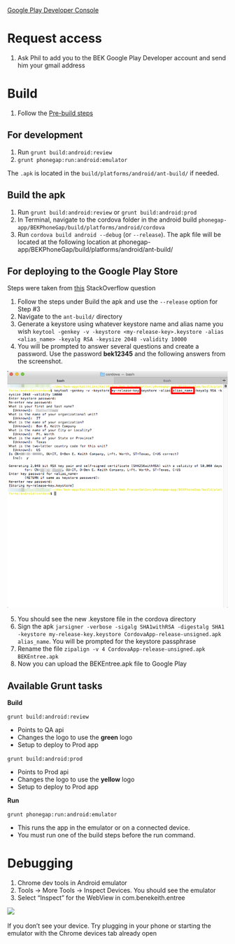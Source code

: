 [Google Play Developer Console](https://play.google.com/apps/publish/)

# Request access

1. Ask Phil to add you to the BEK Google Play Developer account and send him your gmail address

# Build

1. Follow the [Pre-build steps]()

## For development

1. Run ```grunt build:android:review```
2. ```grunt phonegap:run:android:emulator```

The ```.apk``` is located in the ```build/platforms/android/ant-build/``` if needed.

## Build the apk

1. Run ```grunt build:android:review``` or ```grunt build:android:prod```
2. In Terminal, navigate to the cordova folder in the android build ```phonegap-app/BEKPhoneGap/build/platforms/android/cordova```
3. Run ```cordova build android --debug``` (or ```--release```). The apk file will be located at the following location at phonegap-app/BEKPhoneGap/build/platforms/android/ant-build/

## For deploying to the Google Play Store

Steps were taken from [this](http://stackoverflow.com/questions/26449512/how-to-create-singed-apk-file-using-cordova-command-line-interface) StackOverflow question

1. Follow the steps under Build the apk and use the ```--release``` option for Step #3
2. Navigate to the ```ant-build/``` directory
3. Generate a keystore using whatever keystore name and alias name you wish ```keytool -genkey -v -keystore <my-release-key>.keystore -alias <alias_name> -keyalg RSA -keysize 2048 -validity 10000```
4. You will be prompted to answer several questions and create a password. Use the password **bek12345** and the following answers from the screenshot.

![](images/screenshot-9.png)

5. You should see the new .keystore file in the cordova directory
6. Sign the apk ```jarsigner -verbose -sigalg SHA1withRSA -digestalg SHA1 -keystore my-release-key.keystore CordovaApp-release-unsigned.apk alias_name```. You will be prompted for the keystore passphrase
7. Rename the file ```zipalign -v 4 CordovaApp-release-unsigned.apk BEKEntree.apk```
8. Now you can upload the BEKEntree.apk file to Google Play


## Available Grunt tasks

**Build**

```grunt build:android:review```

- Points to QA api
- Changes the logo to use the **green** logo
- Setup to deploy to Prod app

```grunt build:android:prod```

- Points to Prod api
- Changes the logo to use the **yellow** logo
- Setup to deploy to Prod app

**Run**

```grunt phonegap:run:android:emulator```

- This runs the app in the emulator or on a connected device.
- You must run one of the build steps before the run command.

# Debugging

1. Chrome dev tools in Android emulator
2. Tools -> More Tools -> Inspect Devices. You should see the emulator
3. Select “Inspect” for the WebView in com.benekeith.entree

![](images/screenshot-8.png)

If you don’t see your device. Try plugging in your phone or starting the emulator with the Chrome devices tab already open